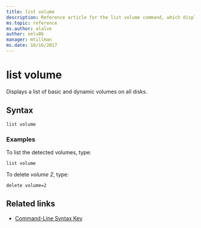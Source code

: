 ```yaml
---
title: list volume
description: Reference article for the list volume command, which displays a list of basic and dynamic volumes on all disks.
ms.topic: reference
ms.author: alalve
author: xelu86
manager: mtillman
ms.date: 10/16/2017
---
```


# list volume

Displays a list of basic and dynamic volumes on all disks.

## Syntax

```
list volume
```

### Examples

To list the detected volumes, type:

```
list volume
```

To delete *volume 2*, type:

```
delete volume=2
```

## Related links

- [Command-Line Syntax Key](command-line-syntax-key.md)
